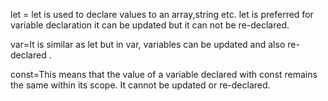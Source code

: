 let = let is used to declare values to an array,string etc. let is preferred for variable declaration it can be updated but it can not  be re-declared.

var=It is similar as let but in var, variables can be  updated and also re-declared .

const=This means that the value of a variable declared with const remains the same within its scope. It cannot be updated or re-declared. 
